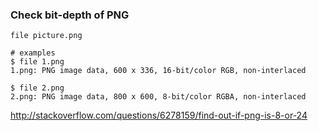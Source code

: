 ### Check bit-depth of PNG
```
file picture.png

# examples
$ file 1.png
1.png: PNG image data, 600 x 336, 16-bit/color RGB, non-interlaced

$ file 2.png
2.png: PNG image data, 800 x 600, 8-bit/color RGBA, non-interlaced
```
http://stackoverflow.com/questions/6278159/find-out-if-png-is-8-or-24
